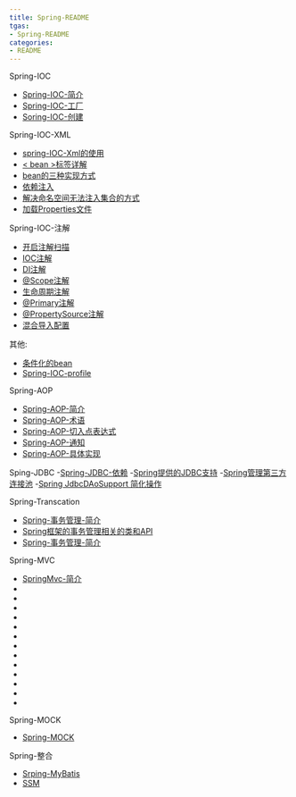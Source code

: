 ```yaml
---
title: Spring-README
tgas: 
- Spring-README
categories: 
- README
---
```


Spring-IOC
- [Spring-IOC-简介]()
- [Spring-IOC-工厂]()
- [Soring-IOC-创建]()

Spring-IOC-XML
- [spring-IOC-Xml的使用]()
- [< bean >标签详解]()
- [bean的三种实现方式]()
- [依赖注入]()
- [解决命名空间无法注入集合的方式]()
- [加载Properties文件]()

Spring-IOC-注解
- [开启注解扫描]()
- [IOC注解]()
- [DI注解]()
- [@Scope注解]()
- [生命周期注解]()
- [@Primary注解]()
- [@PropertySource注解]()
- [混合导入配置]()

其他:
- [条件化的bean]()
- [Spring-IOC-profile]()

Spring-AOP
- [Spring-AOP-简介]()
- [Spring-AOP-术语]()
- [Spring-AOP-切入点表达式]()
- [Spring-AOP-通知]()
- [Spring-AOP-具体实现]()

Sping-JDBC
-[Spring-JDBC-依赖]()
-[Spring提供的JDBC支持]()
-[Spring管理第三方连接池]()
-[Spring JdbcDAoSupport 简化操作]()

Spring-Transcation
- [Spring-事务管理-简介]()
- [Spring框架的事务管理相关的类和API]()
- [Spring-事务管理-简介]()

Spring-MVC
- [SpringMvc-简介]()
- []()
- []()
- []()
- []()
- []()
- []()
- []()
- []()
- []()
- []()
- []()
- []()
- []()

Spring-MOCK
- [Spring-MOCK]()

Spring-整合
- [Srping-MyBatis]()
- [SSM]()